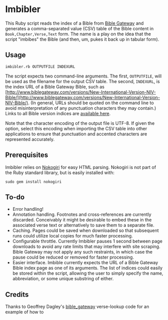 Imbibler
========

This Ruby script reads the index of a Bible from [Bible Gateway](http://www.biblegateway.com/) and generates a comma-separated value (CSV) table of the Bible content in `Book,Chapter,Verse,Text` form. The name is a play on the idea that the script "imbibes" the Bible (and then, um, pukes it back up in tabular form).

Usage
-----

	imbibler.rb OUTPUTFILE INDEXURL

The script expects two command-line arguments. The first, `OUTPUTFILE`, will be used as the filename for the output CSV table. The second, `INDEXURL`, is the index URL of a Bible Gateway Bible, such as [http://www.biblegateway.com/versions/New-International-Version-NIV-Bible/](http://www.biblegateway.com/versions/New-International-Version-NIV-Bible/). (In general, URLs should be quoted on the command line to avoid misinterpretation of any punctuation characters they may contain.) Links to all Bible version indices are [available here](http://www.biblegateway.com/versions/).

Note that the character encoding of the output file is UTF-8. If given the option, select this encoding when importing the CSV table into other applications to ensure that punctuation and accented characters are represented accurately.

Prerequisites
-------------

Imbibler relies on [Nokogiri](http://nokogiri.org/) for easy HTML parsing. Nokogiri is not part of the Ruby standard library, but is easily installed with:

	sudo gem install nokogiri

To-do
-----

- Error handling!
- Annotation handling. Footnotes and cross-references are currently discarded. Conceivably it might be desirable to embed these in the associated verse text or alternatively to save them to a separate file.
- Caching. Pages could be saved when downloaded so that subsequent runs could utilize local copies for much faster processing.
- Configurable throttle. Currently Imbibler pauses 1 second between page downloads to avoid any rate limits that may interfere with site scraping. Bible Gateway may not apply any such restraints, in which case the pause could be reduced or removed for faster processing.
- Easier interface. Imbible currently expects the URL of a Bible Gateway Bible index page as one of its arguments. The list of indices could easily be stored within the script, allowing the user to simply specify the name, abbreviation, or some unique substring of either.

Credits
-------

Thanks to Geoffrey Dagley's [bible_gateway](https://github.com/gdagley/bible_gateway) verse-lookup code for an example of how to 
